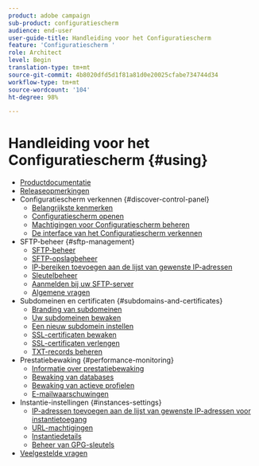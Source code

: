 ```yaml
---
product: adobe campaign
sub-product: configuratiescherm
audience: end-user
user-guide-title: Handleiding voor het Configuratiescherm
feature: 'Configuratiescherm '
role: Architect
level: Begin
translation-type: tm+mt
source-git-commit: 4b8020dfd5d1f81a81d0e20025cfabe734744d34
workflow-type: tm+mt
source-wordcount: '104'
ht-degree: 98%

---
```



# Handleiding voor het Configuratiescherm {#using}

+ [Productdocumentatie](control-panel-home.md)
+ [Releaseopmerkingen](release-notes.md)
+ Configuratiescherm verkennen {#discover-control-panel}
   + [Belangrijkste kenmerken](discover/using/key-features.md)
   + [Configuratiescherm openen](discover/using/accessing-control-panel.md)
   + [Machtigingen voor Configuratiescherm beheren](discover/using/managing-permissions.md)
   + [De interface van het Configuratiescherm verkennen](discover/using/discovering-the-interface.md)
+ SFTP-beheer {#sftp-management}
   + [SFTP-beheer](sftp/using/about-sftp-management.md)
   + [SFTP-opslagbeheer](sftp/using/sftp-storage-management.md)
   + [IP-bereiken toevoegen aan de lijst van gewenste IP-adressen](sftp/using/ip-range-allow-listing.md)
   + [Sleutelbeheer](sftp/using/key-management.md)
   + [Aanmelden bij uw SFTP-server](sftp/using/logging-into-sftp-server.md)
   + [Algemene vragen](sftp/using/common-questions.md)
+ Subdomeinen en certificaten {#subdomains-and-certificates}
   + [Branding van subdomeinen](subdomains-certificates/using/subdomains-branding.md)
   + [Uw subdomeinen bewaken](subdomains-certificates/using/monitoring-subdomains.md)
   + [Een nieuw subdomein instellen](subdomains-certificates/using/setting-up-new-subdomain.md)
   + [SSL-certificaten bewaken](subdomains-certificates/using/monitoring-ssl-certificates.md)
   + [SSL-certificaten verlengen](subdomains-certificates/using/renewing-subdomain-certificate.md)
   + [TXT-records beheren](subdomains-certificates/using/managing-txt-records.md)
+ Prestatiebewaking {#performance-monitoring}
   + [Informatie over prestatiebewaking](performance-monitoring/using/about-performance-monitoring.md)
   + [Bewaking van databases](performance-monitoring/using/database-monitoring.md)
   + [Bewaking van actieve profielen](performance-monitoring/using/active-profiles-monitoring.md)
   + [E-mailwaarschuwingen](performance-monitoring/using/email-alerting.md)
+ Instantie-instellingen {#instances-settings}
   + [IP-adressen toevoegen aan de lijst van gewenste IP-adressen voor instantietoegang](instances-settings/using/ip-allow-listing-instance-access.md)
   + [URL-machtigingen](instances-settings/using/url-permissions.md)
   + [Instantiedetails](instances-settings/using/instance-details.md)
   + [Beheer van GPG-sleutels](instances-settings/using/gpg-keys-management.md)
+ [Veelgestelde vragen](faq.md)
